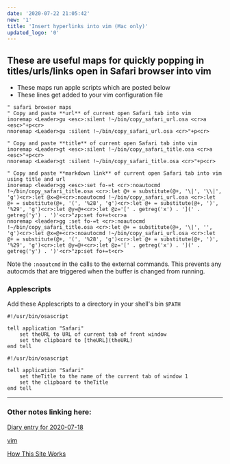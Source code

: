 ```yaml
---
date: '2020-07-22 21:05:42'
new: '1'
title: 'Insert hyperlinks into vim (Mac only)'
updated_logo: '0'
---
```

## These are useful maps for quickly popping in titles/urls/links open in Safari browser into vim

* These maps run apple scripts which are posted below
* These lines get added to your vim configuration file

```vim
" safari browser maps
" Copy and paste **url** of current open Safari tab into vim
inoremap <Leader>gu <esc>:silent !~/bin/copy_safari_url.osa <cr>a <esc>"+p<cr>
nnoremap <Leader>gu :silent !~/bin/copy_safari_url.osa <cr>"+p<cr>

" Copy and paste **title** of current open Safari tab into vim
inoremap <Leader>gt <esc>:silent !~/bin/copy_safari_title.osa <cr>a <esc>"+p<cr>
nnoremap <Leader>gt :silent !~/bin/copy_safari_title.osa <cr>"+p<cr>

" Copy and paste **markdown link** of current open Safari tab into vim using title and url
inoremap <leader>gg <esc>:set fo-=t <cr>:noautocmd !~/bin/copy_safari_title.osa <cr>:let @+ = substitute(@+, '\|', '\\|', 'g')<cr>:let @x=@+<cr>:noautocmd !~/bin/copy_safari_url.osa <cr>:let @+ = substitute(@+, '(', '%28', 'g')<cr>:let @+ = substitute(@+, ')', '%29', 'g')<cr>:let @y=@+<cr>:let @z='[' . getreg('x') . '](' . getreg('y') . ')'<cr>"zp:set fo+=t<cr>a
nnoremap <leader>gg :set fo-=t <cr>:noautocmd !~/bin/copy_safari_title.osa <cr>:let @+ = substitute(@+, '\|', '', 'g')<cr>:let @x=@+<cr>:noautocmd !~/bin/copy_safari_url.osa <cr>:let @+ = substitute(@+, '(', '%28', 'g')<cr>:let @+ = substitute(@+, ')', '%29', 'g')<cr>:let @y=@+<cr>:let @z='[' . getreg('x') . '](' . getreg('y') . ')'<cr>"zp:set fo+=t<cr>
```

Note the `:noautcmd` in the calls to the external commands. This prevents
any autocmds that are triggered when the buffer is changed from running.

### Applescripts

Add these Applescripts to a directory in your shell's bin `$PATH`

```applescript
#!/usr/bin/osascript

tell application "Safari"
	set theURL to URL of current tab of front window
	set the clipboard to [theURL](theURL)
end tell
```

```applescript
#!/usr/bin/osascript

tell application "Safari"
	set theTitle to the name of the current tab of window 1
	set the clipboard to theTitle
end tell
```

---
### Other notes linking here:

[Diary entry for 2020-07-18](/2020-07-18)

[vim](/vim)

[How This Site Works](/How-this-site-is-built)
